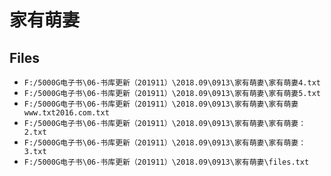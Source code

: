 # 家有萌妻

## Files

- `F:/5000G电子书\06-书库更新（201911）\2018.09\0913\家有萌妻\家有萌妻4.txt`
- `F:/5000G电子书\06-书库更新（201911）\2018.09\0913\家有萌妻\家有萌妻5.txt`
- `F:/5000G电子书\06-书库更新（201911）\2018.09\0913\家有萌妻\家有萌妻www.txt2016.com.txt`
- `F:/5000G电子书\06-书库更新（201911）\2018.09\0913\家有萌妻\家有萌妻：2.txt`
- `F:/5000G电子书\06-书库更新（201911）\2018.09\0913\家有萌妻\家有萌妻：3.txt`
- `F:/5000G电子书\06-书库更新（201911）\2018.09\0913\家有萌妻\files.txt`
